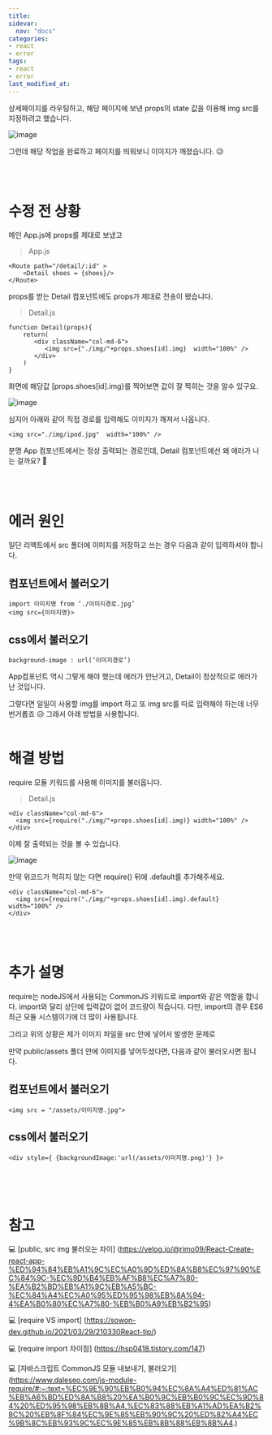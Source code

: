 ```yaml
---
title: 
sidevar:
  nav: "docs"
categories:
- react
- error
tags:
- react
- error
last_modified_at:
---
```


상세페이지를 라우팅하고, 해당 페이지에 보낸 props의 state 값을 이용해 img src를 지정하려고 했습니다.

![image](https://user-images.githubusercontent.com/79133602/148545187-48cf6cb1-c3cf-4a91-850d-e7fbdc454afd.png)

그런데 해당 작업을 완료하고 페이지를 띄워보니 이미지가 깨졌습니다. 😥

<br/><br/>
# 수정 전 상황


메인 App.js에 props를 제대로 보냈고

> App.js

```
<Route path="/detail/:id" >
    <Detail shoes = {shoes}/>
</Route>
```

props를 받는 Detail 컴포넌트에도 props가 제대로 전송이 됐습니다. 


> Detail.js

```
function Detail(props){
    return(
       <div className="col-md-6">
          <img src={"./img/"+props.shoes[id].img}  width="100%" />
       </div>
    )
}
```

화면에 해당값 [props.shoes[id].img}를 찍어보면 값이 잘 찍히는 것을 알수 있구요.

![image](https://user-images.githubusercontent.com/79133602/148545538-1cbc0ede-282e-4516-9935-fd04e10d3b91.png)

심지어 아래와 같이 직접 경로를 입력해도 이미지가 깨져서 나옵니다. 

```
<img src="./img/ipod.jpg"  width="100%" />
```

분명 App 컴포넌트에서는 정상 출력되는 경로인데, Detail 컴포넌트에선 왜 에러가 나는 걸까요? 🤔

<br/><br/>
# 에러 원인

일단 리액트에서 src 폴더에 이미지를 저장하고 쓰는 경우 다음과 같이 입력하셔야 합니다.
<br/>
## 컴포넌트에서 불러오기
```
import 이미지명 from ‘./이미지경로.jpg’
<img src={이미지명}>
```
 
## css에서 불러오기

```
background-image : url(‘이미지경로’)
```


App컴포넌트 역시 그렇게 해야 했는데 에러가 안난거고, Detail이 정상적으로 에러가 난 것입니다. 

그렇다면 일일이 사용할 img를 import 하고 또 img src를 따로 입력해야 하는데 너무 번거롭죠 😥 
그래서 아래 방법을 사용합니다.
<br/><br/>

# 해결 방법

require 모듈 키워드를 사용해 이미지를 불러옵니다. 

> Detail.js


```
<div className="col-md-6">
  <img src={require("./img/"+props.shoes[id].img)} width="100%" />
</div>

```
이제 잘 출력되는 것을 볼 수 있습니다. 

![image](https://user-images.githubusercontent.com/79133602/148544761-7784f5ee-77bf-452c-8295-47c91bcd1a11.png)


만약 위코드가 먹히지 않는 다면 require() 뒤에 .default를 추가해주세요.

```
<div className="col-md-6">
  <img src={require("./img/"+props.shoes[id].img).default} width="100%" />
</div>

```
<br/><br/>


# 추가 설명

require는 nodeJS에서 사용되는 CommonJS 키워드로 import와 같은 역할을 합니다. import와 달리 상단에 입력값이 없어 
코드량이 적습니다. 다만, import의 경우 ES6 최근 모듈 시스템이기에 더 많이 사용됩니다. 

그리고 위의 상황은 제가 이미지 파일을 src 안에 넣어서 발생한 문제로 

만약 public/assets 폴더 안에 이미지를 넣어두셨다면, 다음과 같이 불러오시면 됩니다. 
<br/>
## 컴포넌트에서 불러오기

```
<img src = "/assets/이미지명.jpg">
```

## css에서 불러오기

```
<div style={ {backgroundImage:'url(/assets/이미지명.png)'} }>
```


<br/><br/><br/>

# 참고

💻 [public, src img 불러오는 차이] (https://velog.io/@rimo09/React-Create-react-app-%ED%94%84%EB%A1%9C%EC%A0%9D%ED%8A%B8%EC%97%90%EC%84%9C-%EC%9D%B4%EB%AF%B8%EC%A7%80-%EA%B2%BD%EB%A1%9C%EB%A5%BC-%EC%84%A4%EC%A0%95%ED%95%98%EB%8A%94-4%EA%B0%80%EC%A7%80-%EB%B0%A9%EB%B2%95)

💻 [require VS import] (https://sowon-dev.github.io/2021/03/29/210330React-tip/)

💻 [require import 차이점] (https://hsp0418.tistory.com/147)

💻 [자바스크립트 CommonJS 모듈 내보내기, 불러오기] (https://www.daleseo.com/js-module-require/#:~:text=%EC%9E%90%EB%B0%94%EC%8A%A4%ED%81%AC%EB%A6%BD%ED%8A%B8%20%EA%B0%9C%EB%B0%9C%EC%9D%84%20%ED%95%98%EB%8B%A4,%EC%83%88%EB%A1%AD%EA%B2%8C%20%EB%8F%84%EC%9E%85%EB%90%9C%20%ED%82%A4%EC%9B%8C%EB%93%9C%EC%9E%85%EB%8B%88%EB%8B%A4.)
